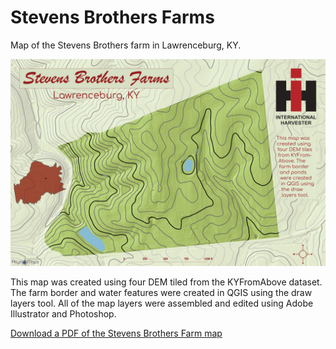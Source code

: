 # Stevens Brothers Farms
Map of the Stevens Brothers farm in Lawrenceburg, KY. 

![Topographic map of the Stevens Brothers Farm in Lawrenceburg, KY](FINAL.jpg)

This map was created using four DEM tiled from the KYFromAbove dataset. The farm border and water features were created in QGIS using the draw layers tool. All of the map layers were assembled and edited using Adobe Illustrator and Photoshop.

[Download a PDF of the Stevens Brothers Farm map](stevensfarm.pdf)